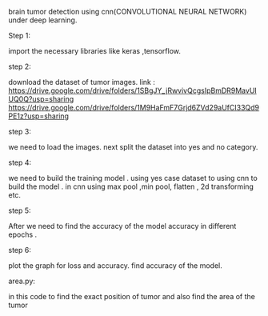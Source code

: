 brain tumor detection using cnn(CONVOLUTIONAL NEURAL NETWORK) under deep learning.

Step 1:

import the necessary libraries like keras ,tensorflow.

step 2:

download the dataset of tumor images. link : https://drive.google.com/drive/folders/1SBgJY_jRwvivQcgsIpBmDR9MavUIUQ0Q?usp=sharing https://drive.google.com/drive/folders/1M9HaFmF7Grjd6ZVd29aUfCI33Qd9PE1z?usp=sharing

step 3:

we need to load the images. next split the dataset into yes and no category.

step 4:

we need to build the training model . using yes case dataset to using cnn to build the model . in cnn using max pool ,min pool, flatten , 2d transforming etc.

step 5:

After we need to find the accuracy of the model accuracy in different epochs .

step 6:

plot the graph for loss and accuracy. find accuracy of the model.

area.py:

in this code to find the exact position of tumor and also find the area of the tumor
